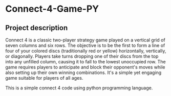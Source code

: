 # Connect-4-Game-PY

## Project description
Connect 4 is a classic two-player strategy game played on a vertical grid of seven columns and six rows. The objective is to be the first to form a line of four of your colored discs (traditionally red or yellow) horizontally, vertically, or diagonally. Players take turns dropping one of their discs from the top into any unfilled column, causing it to fall to the lowest unoccupied row. The game requires players to anticipate and block their opponent's moves while also setting up their own winning combinations. It's a simple yet engaging game suitable for players of all ages.

This is a simple connect 4 code using python programming language.
